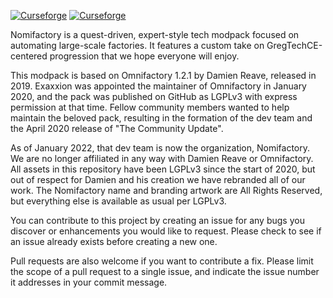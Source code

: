 [![Curseforge](http://cf.way2muchnoise.eu/full_563950_downloads.svg)](https://www.curseforge.com/minecraft/modpacks/nomifactory) [![Curseforge](http://cf.way2muchnoise.eu/versions/For%20MC_563950_all.svg)](https://www.curseforge.com/minecraft/modpacks/nomifactory)

Nomifactory is a quest-driven, expert-style tech modpack focused on automating large-scale factories. It features a custom take on GregTechCE-centered progression that we hope everyone will enjoy.

This modpack is based on Omnifactory 1.2.1 by Damien Reave, released in 2019. Exaxxion was appointed the maintainer of Omnifactory in January 2020, and the pack was published on GitHub as LGPLv3 with express permission at that time. Fellow community members wanted to help maintain the beloved pack, resulting in the formation of the dev team and the April 2020 release of "The Community Update".

As of January 2022, that dev team is now the organization, Nomifactory. We are no longer affiliated in any way with Damien Reave or Omnifactory. All assets in this repository have been LGPLv3 since the start of 2020, but out of respect for Damien and his creation we have rebranded all of our work. The Nomifactory name and branding artwork are All Rights Reserved, but everything else is available as usual per LGPLv3.

You can contribute to this project by creating an issue for any bugs you discover or enhancements you would like to request. Please check to see if an issue already exists before creating a new one.

Pull requests are also welcome if you want to contribute a fix. Please limit the scope of a pull request to a single issue, and indicate the issue number it addresses in your commit message.

